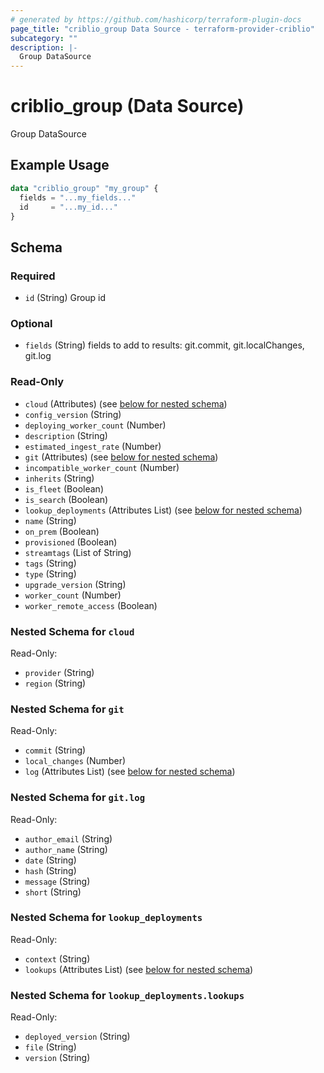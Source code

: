 ```yaml
---
# generated by https://github.com/hashicorp/terraform-plugin-docs
page_title: "criblio_group Data Source - terraform-provider-criblio"
subcategory: ""
description: |-
  Group DataSource
---
```


# criblio_group (Data Source)

Group DataSource

## Example Usage

```terraform
data "criblio_group" "my_group" {
  fields = "...my_fields..."
  id     = "...my_id..."
}
```

<!-- schema generated by tfplugindocs -->
## Schema

### Required

- `id` (String) Group id

### Optional

- `fields` (String) fields to add to results: git.commit, git.localChanges, git.log

### Read-Only

- `cloud` (Attributes) (see [below for nested schema](#nestedatt--cloud))
- `config_version` (String)
- `deploying_worker_count` (Number)
- `description` (String)
- `estimated_ingest_rate` (Number)
- `git` (Attributes) (see [below for nested schema](#nestedatt--git))
- `incompatible_worker_count` (Number)
- `inherits` (String)
- `is_fleet` (Boolean)
- `is_search` (Boolean)
- `lookup_deployments` (Attributes List) (see [below for nested schema](#nestedatt--lookup_deployments))
- `name` (String)
- `on_prem` (Boolean)
- `provisioned` (Boolean)
- `streamtags` (List of String)
- `tags` (String)
- `type` (String)
- `upgrade_version` (String)
- `worker_count` (Number)
- `worker_remote_access` (Boolean)

<a id="nestedatt--cloud"></a>
### Nested Schema for `cloud`

Read-Only:

- `provider` (String)
- `region` (String)


<a id="nestedatt--git"></a>
### Nested Schema for `git`

Read-Only:

- `commit` (String)
- `local_changes` (Number)
- `log` (Attributes List) (see [below for nested schema](#nestedatt--git--log))

<a id="nestedatt--git--log"></a>
### Nested Schema for `git.log`

Read-Only:

- `author_email` (String)
- `author_name` (String)
- `date` (String)
- `hash` (String)
- `message` (String)
- `short` (String)



<a id="nestedatt--lookup_deployments"></a>
### Nested Schema for `lookup_deployments`

Read-Only:

- `context` (String)
- `lookups` (Attributes List) (see [below for nested schema](#nestedatt--lookup_deployments--lookups))

<a id="nestedatt--lookup_deployments--lookups"></a>
### Nested Schema for `lookup_deployments.lookups`

Read-Only:

- `deployed_version` (String)
- `file` (String)
- `version` (String)
